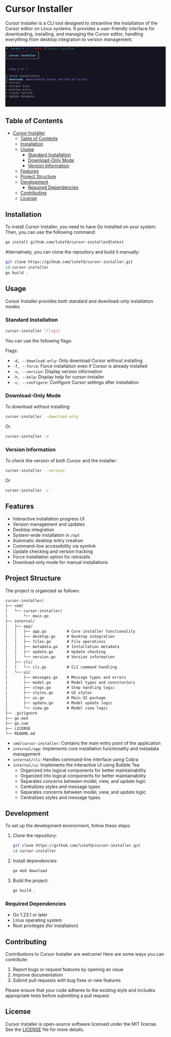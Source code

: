 # Cursor Installer

Cursor Installer is a CLI tool designed to streamline the installation of the Cursor editor on Linux systems. It provides a user-friendly interface for downloading, installing, and managing the Cursor editor, handling everything from desktop integration to version management.

![Cursor Installer Hero](docs/assets/cursor-installer-hero.png)

## Table of Contents

- [Cursor Installer](#cursor-installer)
  - [Table of Contents](#table-of-contents)
  - [Installation](#installation)
  - [Usage](#usage)
    - [Standard Installation](#standard-installation)
    - [Download-Only Mode](#download-only-mode)
    - [Version Information](#version-information)
  - [Features](#features)
  - [Project Structure](#project-structure)
  - [Development](#development)
    - [Required Dependencies](#required-dependencies)
  - [Contributing](#contributing)
  - [License](#license)

## Installation

To install Cursor Installer, you need to have Go installed on your system. Then, you can use the following command:

```bash
go install github.com/lutefd/cursor-installer@latest
```

Alternatively, you can clone the repository and build it manually:

```bash
git clone https://github.com/lutefd/cursor-installer.git
cd cursor-installer
go build .
```

## Usage

Cursor Installer provides both standard and download-only installation modes.

### Standard Installation

```bash
cursor-installer [flags]
```

You can use the following flags:

Flags:

- `-d, --download-only`: Only download Cursor without installing
- `-f, --force`: Force installation even if Cursor is already installed
- `-v, --version`: Display version information
- `-h, --help`: Display help for cursor-installer
- `-c, --configure`: Configure Cursor settings after installation

### Download-Only Mode

To download without installing:

```bash
cursor-installer --download-only
```

Or

```bash
cursor-installer -d
```

### Version Information

To check the version of both Cursor and the installer:

```bash
cursor-installer --version
```

Or

```bash
cursor-installer -v
```

## Features

- Interactive installation progress UI
- Version management and updates
- Desktop integration
- System-wide installation in `/opt`
- Automatic desktop entry creation
- Command-line accessibility via symlink
- Update checking and version tracking
- Force installation option for reinstalls
- Download-only mode for manual installations

## Project Structure

The project is organized as follows:

```
cursor-installer/
├── cmd/
│   └── cursor-installer/
│       └── main.go
├── internal/
│   ├── app/
│   │   ├── app.go         # Core installer functionality
│   │   ├── desktop.go     # Desktop integration
│   │   ├── files.go       # File operations
│   │   ├── metadata.go    # Installation metadata
│   │   ├── update.go      # Update checking
│   │   └── version.go     # Version information
│   ├── cli/
│   │   └── cli.go         # CLI command handling
│   └── ui/
│       ├── messages.go    # Message types and errors
│       ├── model.go       # Model types and constructors
│       ├── steps.go       # Step handling logic
│       ├── styles.go      # UI styles
│       ├── ui.go          # Main UI package
│       ├── update.go      # Model update logic
│       └── view.go        # Model view logic
├── .gitignore
├── go.mod
├── go.sum
├── LICENSE
└── README.md
```

- `cmd/cursor-installer`: Contains the main entry point of the application
- `internal/app`: Implements core installation functionality and metadata management
- `internal/cli`: Handles command-line interface using Cobra
- `internal/ui`: Implements the interactive UI using Bubble Tea
  - Organized into logical components for better maintainability
  - Organized into logical components for better maintainability
  - Separates concerns between model, view, and update logic
  - Centralizes styles and message types
  - Separates concerns between model, view, and update logic
  - Centralizes styles and message types

## Development

To set up the development environment, follow these steps:

1. Clone the repository:

   ```bash
   git clone https://github.com/lutefd/cursor-installer.git
   cd cursor-installer
   ```

2. Install dependencies:

   ```bash
   go mod download
   ```

3. Build the project:

   ```bash
   go build .
   ```

### Required Dependencies

- Go 1.23.1 or later
- Linux operating system
- Root privileges (for installation)

## Contributing

Contributions to Cursor Installer are welcome! Here are some ways you can contribute:

1. Report bugs or request features by opening an issue
2. Improve documentation
3. Submit pull requests with bug fixes or new features

Please ensure that your code adheres to the existing style and includes appropriate tests before submitting a pull request.

## License

Cursor Installer is open-source software licensed under the MIT license. See the [LICENSE](LICENSE) file for more details.
